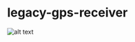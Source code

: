 # legacy-gps-receiver

![alt text](https://drive.google.com/file/d/1UjwYQfxwXlAgCNQ8nWDMWgq7nmcRm09l/view?usp=sharing)
